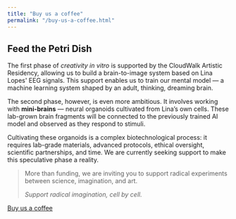 ```yaml
---
title: "Buy us a coffee"
permalink: "/buy-us-a-coffee.html"
---
```

<div class="col-12 mb-5">
  <div class="parallax-container">
      <div class="parallax-image" style="background-image: url('{{site.baseurl}}/assets/images/petri.png'); background-attachment: fixed; background-position: center; background-repeat: no-repeat; background-size: contain; position: absolute; top: 0; left: 0; right: 0; bottom: 0;"></div>
  </div>
</div>

<div class="container my-5">
  <div class="row">
    <div class="col-lg-10 offset-lg-1">
      <h2 class="fw-bold display-6 mb-4">
        <span class="bg-deep-purple turquoise">Feed the Petri Dish</span>
      </h2>
      <p>
        The first phase of <em>creativity in vitro</em> is supported by the CloudWalk Artistic Residency,
        allowing us to build a brain-to-image system based on Lina Lopes' EEG signals.
        This support enables us to train our mental model — a machine learning system shaped by an adult, thinking, dreaming brain.
      </p>
      <p class="mt-4">
        <span class="bg-turquoise">The second phase, however, is even more ambitious.</span>
        It involves working with <strong>mini-brains</strong> — neural organoids cultivated from Lina’s own cells.
        These lab-grown brain fragments will be connected to the previously trained AI model and observed as they respond to stimuli.
      </p>
      <p>
        Cultivating these organoids is a complex biotechnological process: it requires lab-grade materials, advanced protocols,
        ethical oversight, scientific partnerships, and time. We are currently seeking support to make this speculative phase a reality.
      </p>
      <blockquote class="blockquote mt-4">
        <p>More than funding, we are inviting you to support radical experiments between science, imagination, and art.</p>
        <p><em>Support radical imagination, cell by cell.</em></p>
      </blockquote>
      <div class="text-center mt-4">
        <a class="btn btn-danger" href="">Buy us a coffee</a>
      </div>
    </div>
  </div>
</div>
